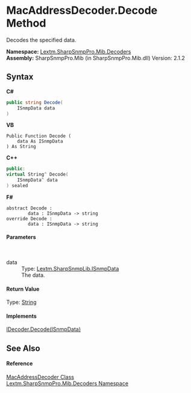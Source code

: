 # MacAddressDecoder.Decode Method 
 

Decodes the specified data.

**Namespace:**&nbsp;<a href="N_Lextm_SharpSnmpPro_Mib_Decoders">Lextm.SharpSnmpPro.Mib.Decoders</a><br />**Assembly:**&nbsp;SharpSnmpPro.Mib (in SharpSnmpPro.Mib.dll) Version: 2.1.2

## Syntax

**C#**<br />
``` C#
public string Decode(
	ISnmpData data
)
```

**VB**<br />
``` VB
Public Function Decode ( 
	data As ISnmpData
) As String
```

**C++**<br />
``` C++
public:
virtual String^ Decode(
	ISnmpData^ data
) sealed
```

**F#**<br />
``` F#
abstract Decode : 
        data : ISnmpData -> string 
override Decode : 
        data : ISnmpData -> string 
```


#### Parameters
&nbsp;<dl><dt>data</dt><dd>Type: <a href="T_Lextm_SharpSnmpLib_ISnmpData">Lextm.SharpSnmpLib.ISnmpData</a><br />The data.</dd></dl>

#### Return Value
Type: <a href="https://docs.microsoft.com/dotnet/api/system.string" target="_blank" rel="noopener noreferrer">String</a><br />

#### Implements
<a href="M_Lextm_SharpSnmpPro_Mib_IDecoder_Decode">IDecoder.Decode(ISnmpData)</a><br />

## See Also


#### Reference
<a href="T_Lextm_SharpSnmpPro_Mib_Decoders_MacAddressDecoder">MacAddressDecoder Class</a><br /><a href="N_Lextm_SharpSnmpPro_Mib_Decoders">Lextm.SharpSnmpPro.Mib.Decoders Namespace</a><br />
